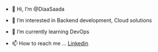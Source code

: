 - 👋 Hi, I’m @DiaaSaada
- 👀 I’m interested in Backend development, Cloud solutions
- 🌱 I’m currently learning DevOps

- 📫 How to reach me ...
[Linkedin](https://www.linkedin.com/in/diaa-abusaada/)
<!---
DiaaSaada/DiaaSaada is a ✨ special ✨ repository because its `README.md` (this file) appears on your GitHub profile.
You can click the Preview link to take a look at your changes.
--->
